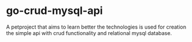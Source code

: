 # go-crud-mysql-api
A petproject that aims to learn better the technologies is used for creation the simple api with crud functionality and relational mysql database.
